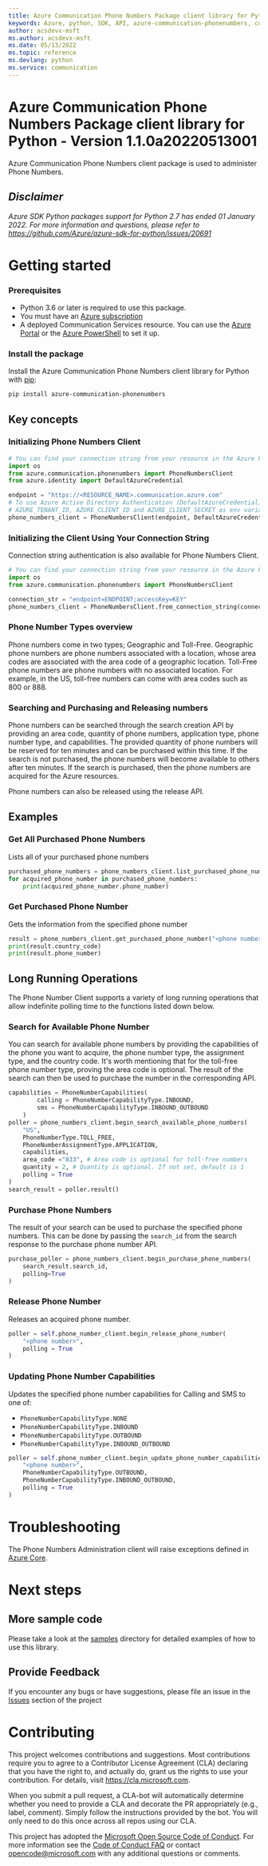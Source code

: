 ```yaml
---
title: Azure Communication Phone Numbers Package client library for Python
keywords: Azure, python, SDK, API, azure-communication-phonenumbers, communication
author: acsdevx-msft
ms.author: acsdevx-msft
ms.date: 05/13/2022
ms.topic: reference
ms.devlang: python
ms.service: communication
---
```

# Azure Communication Phone Numbers Package client library for Python - Version 1.1.0a20220513001 


Azure Communication Phone Numbers client package is used to administer Phone Numbers.

## _Disclaimer_

_Azure SDK Python packages support for Python 2.7 has ended 01 January 2022. For more information and questions, please refer to https://github.com/Azure/azure-sdk-for-python/issues/20691_

# Getting started
### Prerequisites
- Python 3.6 or later is required to use this package.
- You must have an [Azure subscription](https://azure.microsoft.com/free/)
- A deployed Communication Services resource. You can use the [Azure Portal](/azure/communication-services/quickstarts/create-communication-resource?tabs=windows&pivots=platform-azp) or the [Azure PowerShell](/powershell/module/az.communication/new-azcommunicationservice) to set it up.
### Install the package
Install the Azure Communication Phone Numbers client library for Python with [pip](https://pypi.org/project/pip/):

```bash
pip install azure-communication-phonenumbers
```

## Key concepts

### Initializing Phone Numbers Client
```python
# You can find your connection string from your resource in the Azure Portal
import os
from azure.communication.phonenumbers import PhoneNumbersClient
from azure.identity import DefaultAzureCredential

endpoint = "https://<RESOURCE_NAME>.communication.azure.com"
# To use Azure Active Directory Authentication (DefaultAzureCredential) make sure to have your
# AZURE_TENANT_ID, AZURE_CLIENT_ID and AZURE_CLIENT_SECRET as env variables.
phone_numbers_client = PhoneNumbersClient(endpoint, DefaultAzureCredential())

```
### Initializing the Client Using Your Connection String
Connection string authentication is also available for Phone Numbers Client.

```python
# You can find your connection string from your resource in the Azure Portal
import os
from azure.communication.phonenumbers import PhoneNumbersClient

connection_str = "endpoint=ENDPOINT;accessKey=KEY"
phone_numbers_client = PhoneNumbersClient.from_connection_string(connection_str)
```

### Phone Number Types overview

Phone numbers come in two types; Geographic and Toll-Free. Geographic phone numbers are phone numbers associated with a location, whose area codes are associated with the area code of a geographic location. Toll-Free phone numbers are phone numbers with no associated location. For example, in the US, toll-free numbers can come with area codes such as 800 or 888.

### Searching and Purchasing and Releasing numbers

Phone numbers can be searched through the search creation API by providing an area code, quantity of phone numbers, application type, phone number type, and capabilities. The provided quantity of phone numbers will be reserved for ten minutes and can be purchased within this time. If the search is not purchased, the phone numbers will become available to others after ten minutes. If the search is purchased, then the phone numbers are acquired for the Azure resources.

Phone numbers can also be released using the release API.

## Examples

### Get All Purchased Phone Numbers

Lists all of your purchased phone numbers

```python
purchased_phone_numbers = phone_numbers_client.list_purchased_phone_numbers()
for acquired_phone_number in purchased_phone_numbers:
    print(acquired_phone_number.phone_number)
```

### Get Purchased Phone Number

Gets the information from the specified phone number

```python
result = phone_numbers_client.get_purchased_phone_number("<phone number>")
print(result.country_code)
print(result.phone_number)
```

## Long Running Operations

The Phone Number Client supports a variety of long running operations that allow indefinite polling time to the functions listed down below.

### Search for Available Phone Number

You can search for available phone numbers by providing the capabilities of the phone you want to acquire, the phone number type, the assignment type, and the country code. It's worth mentioning that for the toll-free phone number type, proving the area code is optional.
The result of the search can then be used to purchase the number in the corresponding API.

```python
capabilities = PhoneNumberCapabilities(
        calling = PhoneNumberCapabilityType.INBOUND,
        sms = PhoneNumberCapabilityType.INBOUND_OUTBOUND
    )
poller = phone_numbers_client.begin_search_available_phone_numbers(
    "US",
    PhoneNumberType.TOLL_FREE,
    PhoneNumberAssignmentType.APPLICATION,
    capabilities,
    area_code ="833", # Area code is optional for toll-free numbers
    quantity = 2, # Quantity is optional. If not set, default is 1
    polling = True
)
search_result = poller.result()
```

### Purchase Phone Numbers

The result of your search can be used to purchase the specified phone numbers. This can be done by passing the `search_id` from the search response to the purchase phone number API.

```python
purchase_poller = phone_numbers_client.begin_purchase_phone_numbers(
    search_result.search_id,
    polling=True
)
```

### Release Phone Number

Releases an acquired phone number.

```python
poller = self.phone_number_client.begin_release_phone_number(
    "<phone number>",
    polling = True
)
```

### Updating Phone Number Capabilities

Updates the specified phone number capabilities for Calling and SMS to one of:

- `PhoneNumberCapabilityType.NONE`
- `PhoneNumberCapabilityType.INBOUND`
- `PhoneNumberCapabilityType.OUTBOUND`
- `PhoneNumberCapabilityType.INBOUND_OUTBOUND`

```python
poller = self.phone_number_client.begin_update_phone_number_capabilities(
    "<phone number>",
    PhoneNumberCapabilityType.OUTBOUND,
    PhoneNumberCapabilityType.INBOUND_OUTBOUND,
    polling = True
)
```

# Troubleshooting
The Phone Numbers Administration client will raise exceptions defined in [Azure Core][azure_core].

# Next steps
## More sample code

Please take a look at the [samples](https://github.com/Azure/azure-sdk-for-python/tree/main/sdk/communication/azure-communication-phonenumbers/samples) directory for detailed examples of how to use this library.

## Provide Feedback

If you encounter any bugs or have suggestions, please file an issue in the [Issues](https://github.com/Azure/azure-sdk-for-python/issues) section of the project

# Contributing
This project welcomes contributions and suggestions.  Most contributions require you to agree to a
Contributor License Agreement (CLA) declaring that you have the right to, and actually do, grant us the rights to use your contribution. For details, visit https://cla.microsoft.com.

When you submit a pull request, a CLA-bot will automatically determine whether you need to provide a CLA and decorate the
PR appropriately (e.g., label, comment). Simply follow the instructions provided by the bot. You will only need to do this once across all repos using our CLA.

This project has adopted the [Microsoft Open Source Code of Conduct](https://opensource.microsoft.com/codeofconduct/).
For more information see the [Code of Conduct FAQ](https://opensource.microsoft.com/codeofconduct/faq/) or contact [opencode@microsoft.com](mailto:opencode@microsoft.com) with any additional questions or comments.

<!-- LINKS -->
[azure_core]: https://github.com/Azure/azure-sdk-for-python/blob/main/sdk/core/azure-core/README.md

